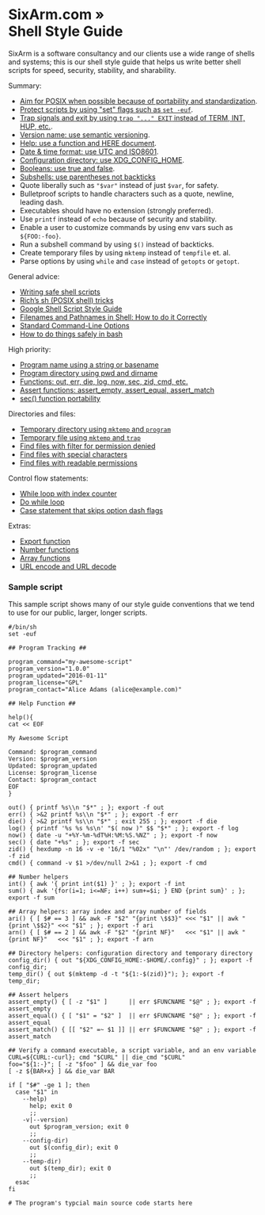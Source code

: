 # SixArm.com » <br> Shell Style Guide

SixArm is a software consultancy and our clients use a wide range of shells and systems; this is our shell style guide that helps us write better shell scripts for speed, security, stability, and sharability.

Summary:

  * [Aim for POSIX when possible because of portability and standardization](aim-for-posix.md).
  * [Protect scripts by using "set" flags such as `set -euf`](protect-scripts-by-using-set-flags.md).
  * [Trap signals and exit by using `trap "..." EXIT` instead of TERM, INT, HUP, etc.](trap-signals-and-call-exit.md).
  * [Version name: use semantic versioning](version-name-use-semantic-versioning.md).
  * [Help: use a function and HERE document](help-use-a-function-and-here-document.md).
  * [Date &amp; time format: use UTC and ISO8601](date-time-format-use-utc-and-iso8601.md).
  * [Configuration directory: use XDG_CONFIG_HOME](choose-configuration-directory-using-xdg-config-home.md).
  * [Booleans: use true and false](booleans-use-true-and-false.md).
  * [Subshells: use parentheses not backticks](subshells-use-parentheses-not-backticks.md)
  * Quote liberally such as `"$var"` instead of just `$var`, for safety.
  * Bulletproof scripts to handle characters such as a quote, newline, leading dash.
  * Executables should have no extension (strongly preferred).
  * Use `printf` instead of `echo` because of security and stability.
  * Enable a user to customize commands by using env vars such as `${FOO:-foo}`.
  * Run a subshell command by using `$()` instead of backticks.
  * Create temporary files by using `mktemp` instead of `tempfile` et. al.
  * Parse options by using `while` and `case` instead of `getopts` or `getopt`.

General advice:

  * [Writing safe shell scripts](https://sipb.mit.edu/doc/safe-shell/)
  * [Rich’s sh (POSIX shell) tricks](http://www.etalabs.net/sh_tricks.html)
  * [Google Shell Script Style Guide](https://google.github.io/styleguide/shell.xml])
  * [Filenames and Pathnames in Shell: How to do it Correctly](http://www.dwheeler.com/essays/filenames-in-shell.html)
  * [Standard Command-Line Options](http://www.tldp.org/LDP/abs/html/standard-options.html)
  * [How to do things safely in bash](https://github.com/anordal/shellharden/blob/master/how_to_do_things_safely_in_bash.md)

High priority:

  * [Program name using a string or basename](program-name-using-a-string-or-basename.md)
  * [Program directory using pwd and dirname](program-directory-using-pwd-andr-basename.md)
  * [Functions: out, err, die, log, now, sec, zid, cmd, etc.](functions-out-err-die-log-now-sec-zid-cmd-etc.md)
  * [Assert functions: assert_empty, assert_equal, assert_match](assert-functions.md)
  * [sec() function portability](sec-function-portability.md)

Directories and files:

  * [Temporary directory using `mktemp` and `program`](temporary-directory-using-mktemp-and-program.md)
  * [Temporary file using `mktemp` and `trap`](temporary-file-using-mktemp-and-trap.md)
  * [Find files with filter for permission denied](find-files-with-filter-for-permission-denied.md)
  * [Find files with special characters](find-files-with-special-characters.md)
  * [Find files with readable permissions](find-files-with-readable-permissions.md)

Control flow statements:

  * [While loop with index counter](while-loop-with-index-counter.md)
  * [Do while loop](do-while-loop.md)
  * [Case statement that skips option dash flags](case-statement-that-skips-option-dash-flags.md)

Extras:

  * [Export function](export-function.md)
  * [Number functions](number-functions.md)
  * [Array functions](array-functions.md)
  * [URL encode and URL decode](url-encode-and-url-decode.md)


### Sample script


This sample script shows many of our style guide conventions that we tend to use for our public, larger, longer scripts.

    #/bin/sh
    set -euf

    ## Program Tracking ##

    program_command="my-awesome-script"
    program_version="1.0.0"
    program_updated="2016-01-11"
    program_license="GPL"
    program_contact="Alice Adams (alice@example.com)"

    ## Help Function ##

    help(){
    cat << EOF

    My Awesome Script

    Command: $program_command
    Version: $program_version
    Updated: $program_updated
    License: $program_license
    Contact: $program_contact
    EOF
    }

    out() { printf %s\\n "$*" ; }; export -f out
    err() { >&2 printf %s\\n "$*" ; }; export -f err
    die() { >&2 printf %s\\n "$*" ; exit 255 ; }; export -f die
    log() { printf '%s %s %s\n' "$( now )" $$ "$*" ; }; export -f log
    now() { date -u "+%Y-%m-%dT%H:%M:%S.%NZ" ; }; export -f now
    sec() { date "+%s" ; }; export -f sec
    zid() { hexdump -n 16 -v -e '16/1 "%02x" "\n"' /dev/random ; }; export -f zid
    cmd() { command -v $1 >/dev/null 2>&1 ; }; export -f cmd

    ## Number helpers
    int() { awk '{ print int($1) }' ; }; export -f int
    sum() { awk '{for(i=1; i<=NF; i++) sum+=$i; } END {print sum}' ; }; export -f sum

    ## Array helpers: array index and array number of fields
    ari() { [ $# == 3 ] && awk -F "$2" "{print \$$3}" <<< "$1" || awk "{print \$$2}" <<< "$1" ; }; export -f ari
    arn() { [ $# == 2 ] && awk -F "$2" "{print NF}"   <<< "$1" || awk "{print NF}"   <<< "$1" ; }; export -f arn

    ## Directory helpers: configuration directory and temporary directory
    config_dir() { out "${XDG_CONFIG_HOME:-$HOME/.config}" ; }; export -f config_dir;
    temp_dir() { out $(mktemp -d -t "${1:-$(zid)}"); }; export -f temp_dir;

    ## Assert helpers
    assert_empty() { [ -z "$1" ]      || err $FUNCNAME "$@" ; }; export -f assert_empty
    assert_equal() { [ "$1" = "$2" ]  || err $FUNCNAME "$@" ; }; export -f assert_equal
    assert_match() { [[ "$2" =~ $1 ]] || err $FUNCNAME "$@" ; }; export -f assert_match

    ## Verify a command executable, a script variable, and an env variable
    CURL=${CURL:-curl}; cmd "$CURL" || die_cmd "$CURL"
    foo="${1:-}"; [ -z "$foo" ] && die_var foo
    [ -z ${BAR+x} ] && die_var BAR

    if [ "$#" -ge 1 ]; then
      case "$1" in
        --help)
          help; exit 0
          ;;
        -v|--version)
          out $program_version; exit 0
          ;;
        --config-dir)
          out $(config_dir); exit 0
          ;;
        --temp-dir)
          out $(temp_dir); exit 0
          ;;
      esac
    fi

    # The program's typcial main source code starts here
